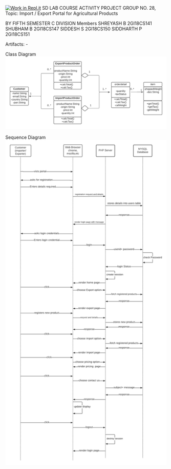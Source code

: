 [![Work in Repl.it](https://classroom.github.com/assets/work-in-replit-14baed9a392b3a25080506f3b7b6d57f295ec2978f6f33ec97e36a161684cbe9.svg)](https://classroom.github.com/online_ide?assignment_repo_id=294628&assignment_repo_type=GroupAssignmentRepo)
SD LAB COURSE ACTIVITY PROJECT
GROUP NO. 28,
Topic: Import / Export Portal for Agricultural Products

BY FIFTH SEMESTER C DIVISION Members
SHREYASH B 2GI18CS141
SHUBHAM B 2GI18CS147
SIDDESH S 2GI18CS150
SIDDHARTH P 2GI18CS151

Artifacts: -

Class Diagram
![alt text](https://github.com/KLS-Gogte-Institute-of-Technology-bgm/sd-lab-project-course-project-sd-lab/blob/master/cd.png)

Sequence Diagram
![alt text](https://github.com/KLS-Gogte-Institute-of-Technology-bgm/sd-lab-project-course-project-sd-lab/blob/master/sd.png)
